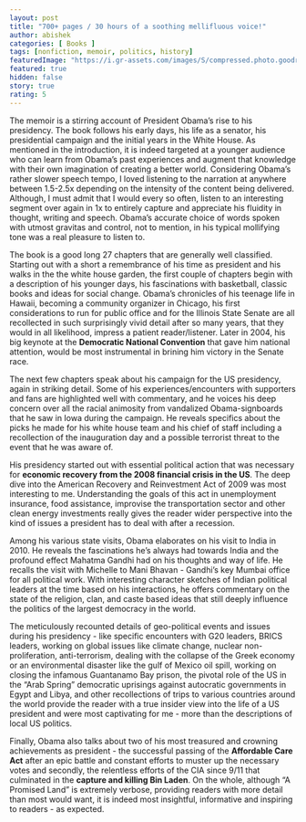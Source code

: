 ```yaml
---
layout: post
title: "700+ pages / 30 hours of a soothing mellifluous voice!"
author: abishek
categories: [ Books ]
tags: [nonfiction, memoir, politics, history]
featuredImage: "https://i.gr-assets.com/images/S/compressed.photo.goodreads.com/books/1600357110l/55361205._SY475_.jpg"
featured: true
hidden: false
story: true
rating: 5
---
```


The memoir is a stirring account of President Obama’s rise to his presidency. The book follows his early days, his life as a senator, his presidential campaign and the initial years in the White House. As mentioned in the introduction, it is indeed targeted at a younger audience who can learn from Obama’s past experiences and augment that knowledge with their own imagination of creating a better world. Considering Obama’s rather slower speech tempo, I loved listening to the narration at anywhere between 1.5-2.5x depending on the intensity of the content being delivered. Although, I must admit that I would every so often, listen to an interesting segment over again in 1x to entirely capture and appreciate his fluidity in thought, writing and speech. Obama’s accurate choice of words spoken with utmost gravitas and control, not to mention, in his typical mollifying tone was a real pleasure to listen to.

The book is a good long 27 chapters that are generally well classified. Starting out with a short a remembrance of his time as president and his walks in the the white house garden, the first couple of chapters begin with a description of his younger days, his fascinations with basketball, classic books and ideas for social change. Obama’s chronicles of his teenage life in Hawaii, becoming a community organizer in Chicago, his first considerations to run for public office and for the Illinois State Senate are all recollected in such surprisingly vivid detail after so many years, that they would in all likelihood, impress a patient reader/listener. Later in 2004, his big keynote at the **Democratic National Convention** that gave him national attention, would be most instrumental in brining him victory in the Senate race.

The next few chapters speak about his campaign for the US presidency, again in striking detail. <span class="spoiler">Some of his experiences/encounters with supporters and fans are highlighted well with commentary, and he voices his deep concern over all the racial animosity from vandalized Obama-signboards that he saw in Iowa during the campaign.</span> He reveals specifics about the picks he made for his white house team and his chief of staff including a recollection of the inauguration day and a possible terrorist threat to the event that he was aware of.

His presidency started out with essential political action that was necessary for **economic recovery from the 2008 financial crisis in the US**. The deep dive into the American Recovery and Reinvestment Act of 2009 was most interesting to me. Understanding the goals of this act in unemployment insurance, food assistance, improvise the transportation sector and other clean energy investments really gives the reader wider perspective into the kind of issues a president has to deal with after a recession.

Among his various state visits, Obama elaborates on his visit to India in 2010. <span class="spoiler">He reveals the fascinations he’s always had towards India and the profound effect Mahatma Gandhi had on his thoughts and way of life. He recalls the visit with Michelle to Mani Bhavan - Gandhi’s key Mumbai office for all political work. With interesting character sketches of Indian political leaders at the time based on his interactions, he offers commentary on the state of the religion, clan, and caste based ideas that still deeply influence the politics of the largest democracy in the world.</span>

The meticulously recounted details of geo-political events and issues during his presidency - like specific encounters with G20 leaders, BRICS leaders, working on global issues like climate change, nuclear non-proliferation, anti-terrorism, <span class="spoiler">dealing with the collapse of the Greek economy or an environmental disaster like the gulf of Mexico oil spill, working on closing the infamous Guantanamo Bay prison, the pivotal role of the US in the “Arab Spring” democratic uprisings against autocratic governments in Egypt and Libya,</span> and other recollections of trips to various countries around the world provide the reader with a true insider view into the life of a US president and were most captivating for me - more than the descriptions of local US politics.

Finally, Obama also talks about two of his most treasured and crowning achievements as president - the successful passing of the **Affordable Care Act** after an epic battle and constant efforts to muster up the necessary votes and secondly, the relentless efforts of the CIA since 9/11 that culminated in the **capture and killing Bin Laden**. On the whole, although “A Promised Land” is extremely verbose, providing readers with more detail than most would want, it is indeed most insightful, informative and inspiring to readers - as expected.
